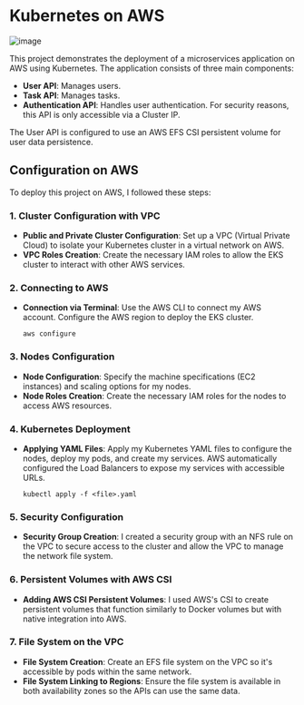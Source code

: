 # Kubernetes on AWS
![image](https://github.com/Nico1500/KubernetesAws/assets/63806892/b2a41a9e-f429-483a-bb56-10fd55aa92d2)

This project demonstrates the deployment of a microservices application on AWS using Kubernetes. The application consists of three main components:

- **User API**: Manages users.
- **Task API**: Manages tasks.
- **Authentication API**: Handles user authentication. For security reasons, this API is only accessible via a Cluster IP.

The User API is configured to use an AWS EFS CSI persistent volume for user data persistence.

## Configuration on AWS

To deploy this project on AWS, I followed these steps:

### 1. Cluster Configuration with VPC

- **Public and Private Cluster Configuration**: Set up a VPC (Virtual Private Cloud) to isolate your Kubernetes cluster in a virtual network on AWS.
- **VPC Roles Creation**: Create the necessary IAM roles to allow the EKS cluster to interact with other AWS services.

### 2. Connecting to AWS

- **Connection via Terminal**: Use the AWS CLI to connect my AWS account. Configure the AWS region to deploy the EKS cluster.

  ```
  aws configure
  ```

### 3. Nodes Configuration

- **Node Configuration**: Specify the machine specifications (EC2 instances) and scaling options for my nodes.
- **Node Roles Creation**: Create the necessary IAM roles for the nodes to access AWS resources.

### 4. Kubernetes Deployment

- **Applying YAML Files**: Apply my Kubernetes YAML files to configure the nodes, deploy my pods, and create my services. AWS automatically configured the Load Balancers to expose my services with accessible URLs.

  ```
  kubectl apply -f <file>.yaml
  ```

### 5. Security Configuration

- **Security Group Creation**: I created a security group with an NFS rule on the VPC to secure access to the cluster and allow the VPC to manage the network file system.

### 6. Persistent Volumes with AWS CSI

- **Adding AWS CSI Persistent Volumes**: I used AWS's CSI to create persistent volumes that function similarly to Docker volumes but with native integration into AWS.

### 7. File System on the VPC

- **File System Creation**: Create an EFS file system on the VPC so it's accessible by pods within the same network.
- **File System Linking to Regions**: Ensure the file system is available in both availability zones so the APIs can use the same data.
